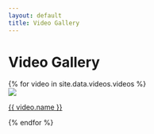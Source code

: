 ```yaml
---
layout: default
title: Video Gallery
---
```

<h1 class="text-center">Video Gallery</h1>
<div class="container">
    <div class="row">
{% for video in site.data.videos.videos %}
    <div class="col-md-4">
            <a href="{{ video.url }}" data-gallery="{{album.name}}-gallery"  class="my-lightbox-toggle container-md">
            <div class="card">
                <img  src="{{ video.thumbnail }}" class="img-fluid img-thumbnail"/>
                <div class="card-body">
                <p class="card-text">{{ video.name }} </p>
                </div>
            </div>
              </a>
    </div>
{% endfor %}
  </div>
</div>